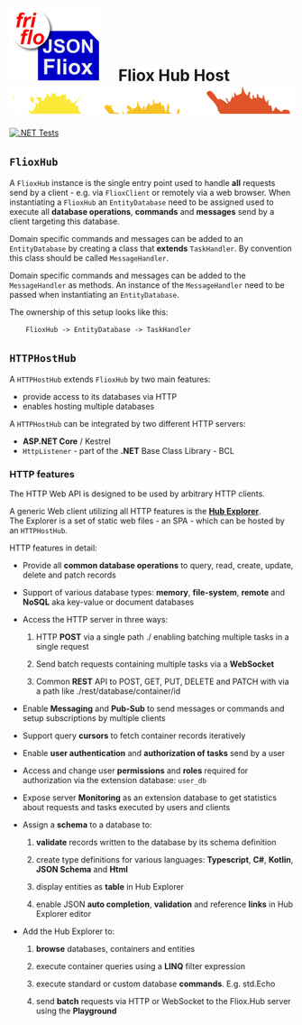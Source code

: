 

# ![logo](../../../docs/images/Json-Fliox.svg)     **Fliox Hub Host**      ![SPLASH](../../../docs/images/paint-splatter.svg)

[![.NET Tests](https://github.com/friflo/Friflo.Json.Fliox/workflows/.NET/badge.svg)](https://github.com/friflo/Friflo.Json.Fliox/actions)

## `FlioxHub`

A `FlioxHub` instance is the single entry point used to handle **all** requests send by a client -
e.g. via `FlioxClient` or remotely via a web browser.
When instantiating a `FlioxHub` an `EntityDatabase` need to be assigned used to execute all
**database operations**, **commands** and **messages** send by a client targeting this database.

Domain specific commands and messages can be added to an `EntityDatabase` by creating a class
that **extends** `TaskHandler`. By convention this class should be called `MessageHandler`.

Domain specific commands and messages can be added to the `MessageHandler` as methods.
An instance of the `MessageHandler` need to be passed when instantiating an `EntityDatabase`.

The ownership of this setup looks like this:

```
    FlioxHub -> EntityDatabase -> TaskHandler
```



## `HTTPHostHub`

A `HTTPHostHub` extends `FlioxHub` by two main features:
- provide access to its databases via HTTP
- enables hosting multiple databases


A `HTTPHostHub` can be integrated by two different HTTP servers:
- **ASP.NET Core** / Kestrel
- `HttpListener` - part of the **.NET** Base Class Library - BCL


### **HTTP features**

The HTTP Web API is designed to be used by arbitrary HTTP clients.

A generic Web client utilizing all HTTP features is the [**Hub Explorer**](../../../Json/Fliox.Hub.Explorer/).  
The Explorer is a set of static web files - an SPA - which can be hosted by an `HTTPHostHub`.


HTTP features in detail:

- Provide all **common database operations** to query, read, create, update, delete and patch records

- Support of various database types: **memory**, **file-system**, **remote** and **NoSQL** aka key-value or document databases

- Access the HTTP server in three ways:
    1. HTTP **POST** via a single path ./ enabling batching multiple tasks in a single request

    2. Send batch requests containing multiple tasks via a **WebSocket**

    3. Common **REST** API to POST, GET, PUT, DELETE and PATCH with via a path like ./rest/database/container/id

- Enable **Messaging** and **Pub-Sub** to send messages or commands and setup subscriptions by multiple clients

- Support query **cursors** to fetch container records iteratively

- Enable **user authentication** and **authorization of tasks** send by a user

- Access and change user **permissions** and **roles** required for authorization via the extension database: `user_db`

- Expose server **Monitoring** as an extension database to get statistics about requests and tasks executed by users and clients

- Assign a **schema** to a database to:
    1. **validate** records written to the database by its schema definition

    2. create type definitions for various languages: **Typescript**, **C#**, **Kotlin**, **JSON Schema** and **Html**

    3. display entities as **table** in Hub Explorer

    4. enable JSON **auto completion**, **validation** and reference **links** in Hub Explorer editor

- Add the Hub Explorer to:
    1. **browse** databases, containers and entities

    2. execute container queries using a **LINQ** filter expression

    3. execute standard or custom database **commands**. E.g. std.Echo
    
    4. send **batch** requests via HTTP or WebSocket to the Fliox.Hub server using the **Playground**

